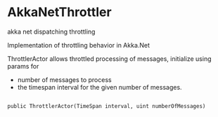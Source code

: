 # AkkaNetThrottler
akka net dispatching throttling

Implementation of throttling behavior in Akka.Net 

ThrottlerActor allows throttled processing of messages, initialize using params for
* number of messages to process
* the timespan interval for the given number of messages.

<code>
public ThrottlerActor(TimeSpan interval, uint numberOfMessages)
</code>
